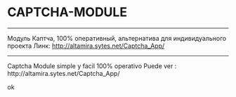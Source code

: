 # CAPTCHA-MODULE
--------------
Модуль Каптча, 100% оперативный, альтернатива для индивидуального проекта
Линк:
http://altamira.sytes.net/Captcha_App/

<hr>
Captcha Module simple y facil
100% operativo
Puede ver :
http://altamira.sytes.net/Captcha_App/

ok


